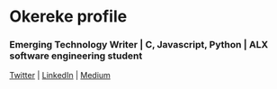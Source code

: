 # Okereke profile



### Emerging Technology Writer | C, Javascript, Python | ALX software engineering student
                                
[Twitter](https://twitter.com/OkerekeChinweo1) | [LinkedIn](https://www.linkedin.com/in/okereke-chinweokwu-388657129/) | [Medium](https://medium.com/@okerekeinno6)
